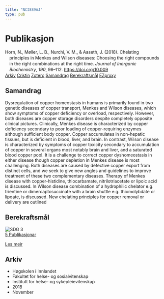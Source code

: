 ```yaml
---
title: "NCI889AJ"
type: pub
---
```

<h1>Publikasjon</h1>
<article id="csl-bib-container-NCI889AJ" class="csl-bib-container">
  <div class="csl-bib-body" style="line-height: 1.35; padding-left: 1em; text-indent:-1em;">
  <div class="csl-entry">Horn, N., M&#xF8;ller, L. B., Nurchi, V. M., &amp; Aaseth, J. (2018). Chelating principles in Menkes and Wilson diseases: Choosing the right compounds in the right combinations at the right time. <i>Journal of Inorganic Biochemistry</i>, <i>190</i>, 98&#x2013;112. <a href="https://doi.org/10.009">https://doi.org/10.009</a></div>
</div>
  <div class="csl-bib-buttons">
    <a href="#taxonomy-article-NCI889AJ" class="csl-bib-button">Arkiv</a>
    <a href="https://app.cristin.no/results/show.jsf?id=1627932" alt="Cristin URL" class="csl-bib-button">Cristin</a>
    <a href="http://zotero.org/groups/5402882/items/NCI889AJ" alt="Zotero URL" class="csl-bib-button">Zotero</a>
    <a href="#abstract-article-NCI889AJ" class="csl-bib-button">Samandrag</a>
    <a href="#sdg-article-NCI889AJ" class="csl-bib-button">Berekraftsmål</a>
    <a href="http://ezproxy.inn.no/login?url=https://doi.org/10.009" class="csl-bib-button">EZproxy</a>
  </div>
  <div id="csl-bib-meta-container-NCI889AJ"></div>
</article>
<div id="csl-bib-meta-NCI889AJ" class="csl-bib-meta">
  <article id="abstract-article-NCI889AJ" class="abstract-article">
    <h1>Samandrag</h1>
    Dysregulation of copper homeostasis in humans is primarily found in two genetic diseases of copper transport, Menkes and Wilson diseases, which show symptoms of copper deficiency or overload, respectively. However, both diseases are copper storage disorders despite completely opposite clinical pictures. Clinically, Menkes disease is characterized by copper deficiency secondary to poor loading of copper-requiring enzymes although sufficient body copper. Copper accumulates in non-hepatic tissues, but is deficient in blood, liver, and brain. In contrast, Wilson disease is characterized by symptoms of copper toxicity secondary to accumulation of copper in several organs most notably brain and liver, and a saturated blood copper pool. It is a challenge to correct copper dyshomeostasis in either disease though copper depletion in Menkes disease is most challenging. Both diseases are caused by defective copper export from distinct cells, and we seek to give new angles and guidelines to improve treatment of these two complementary diseases. Therapy of Menkes disease with copper-histidine, thiocarbamate, nitrilotriacetate or lipoic acid is discussed. In Wilson disease combination of a hydrophilic chelator e.g. trientine or dimercaptosuccinate with a brain shuttle e.g. thiomolybdate or lipoate, is discussed. New chelating principles for copper removal or delivery are outlined
  </article>
  <article id="sdg-article-NCI889AJ" class="sdg-article">
    <h1>Berekraftsmål</h1>
    <div class="sdg-container"><div id="sdg3" class="sdg"> <img src="{{< params subfolder >}}images/sdg/sdg03_no.png" class="image" alt="SDG 3"> <div class="sdg-overlay"> <a href="{{< params subfolder >}}no/archive/?sdg=3#archive" class="sdg-publication-count"><span>5</span> Publikasjonar</a> <p><a href="NA" class="sdg-read-more">Les meir</a></p> </div> </div></div>
  </article>
  <article id="taxonomy-article-NCI889AJ" class="taxonomy-article">
    <h1>Arkiv</h1>
    <ul>
      <li>Høgskolen i Innlandet</li>
      <li>Fakultet for helse- og sosialvitenskap</li>
      <li>Institutt for helse- og sykepleievitenskap</li>
      <li>2018</li>
      <li>November</li>
    </ul>
  </article>
</div>
